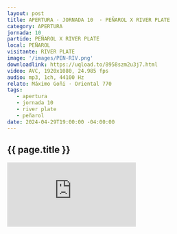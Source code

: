 ```yaml
---
layout: post
title: APERTURA · JORNADA 10  · PEÑAROL X RIVER PLATE
category: APERTURA
jornada: 10
partido: PEÑAROL X RIVER PLATE
local: PEÑAROL
visitante: RIVER PLATE
image: '/images/PEN-RIV.png'
downloadlink: https://uqload.to/8958szm2u3j7.html
video: AVC, 1920x1080, 24.985 fps
audio: mp3, 1ch, 44100 Hz
relato: Máximo Goñi · Oriental 770
tags:
   - apertura
   - jornada 10
   - river plate
   - peñarol
date: 2024-04-29T19:00:00 -04:00:00
---
```


<div class="espacio kustom_culture">
  <h2>{{ page.title }}</h2>
</div>

<iframe class="position-relative w-100 h-100 border-0" src="https://uqload.to/embed-8958szm2u3j7.html" frameborder=0 marginwidth=0 marginheight=0 scrolling=NO allowfullscreen></iframe>

<br>

